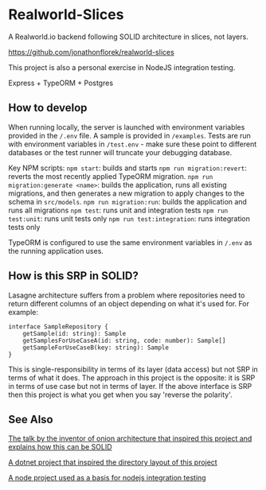 # Realworld-Slices

A Realworld.io backend following SOLID architecture in slices, not layers.

https://github.com/jonathonflorek/realworld-slices

This project is also a personal exercise in NodeJS integration testing.

Express + TypeORM + Postgres

## How to develop

When running locally, the server is launched with environment variables provided in the `/.env` file. A sample is provided in `/examples`. Tests are run with environment variables in `/test.env` - make sure these point to different databases or the test runner will truncate your debugging database.

Key NPM scripts:
`npm start`: builds and starts
`npm run migration:revert`: reverts the most recently applied TypeORM migration.
`npm run migration:generate <name>`: builds the application, runs all existing migrations, and then generates a new migration to apply changes to the schema in `src/models`.
`npm run migration:run`: builds the application and runs all migrations
`npm test`: runs unit and integration tests
`npm run test:unit`: runs unit tests only
`npm run test:integration`: runs integration tests only

TypeORM is configured to use the same environment variables in `/.env` as the running application uses.

## How is this SRP in SOLID?

Lasagne architecture suffers from a problem where repositories need to return different columns of an object depending on what it's used for. For example:

```
interface SampleRepository {
    getSample(id: string): Sample
    getSamplesForUseCaseA(id: string, code: number): Sample[]
    getSampleForUseCaseB(key: string): Sample
}
```

This is single-responsibility in terms of its layer (data access) but not SRP in terms of what it does. The approach in this project is the opposite: it is SRP in terms of use case but not in terms of layer. If the above interface is SRP then this project is what you get when you say 'reverse the polarity'.

## See Also

[The talk by the inventor of onion architecture that inspired this project and explains how this can be SOLID](https://vimeo.com/131633177)

[A dotnet project that inspired the directory layout of this project](https://github.com/jbogard/ContosoUniversityDotNetCore)

[A node project used as a basis for nodejs integration testing](https://github.com/nt-ca-aqe/blog-microservices-testing-nodejs-typescript/blob/master/package.json)
